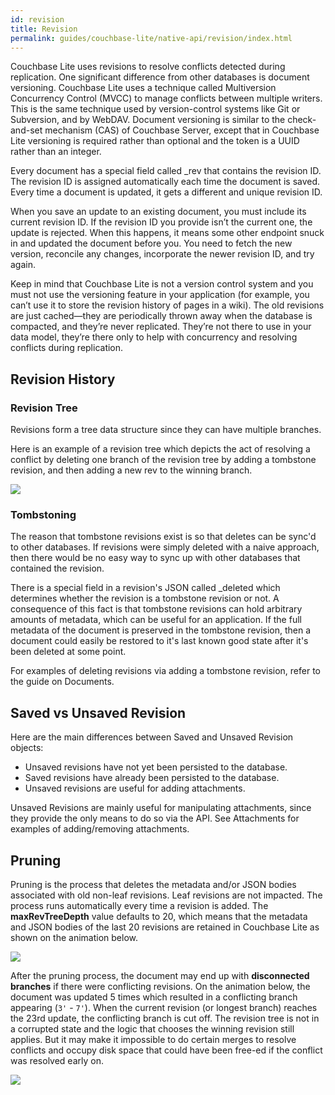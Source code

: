 ```yaml
---
id: revision
title: Revision
permalink: guides/couchbase-lite/native-api/revision/index.html
---
```


Couchbase Lite uses revisions to resolve conflicts detected during replication. One significant difference from other databases is document versioning. Couchbase Lite uses a technique called Multiversion Concurrency Control (MVCC) to manage conflicts between multiple writers. This is the same technique used by version-control systems like Git or Subversion, and by WebDAV. Document versioning is similar to the check-and-set mechanism (CAS) of Couchbase Server, except that in Couchbase Lite versioning is required rather than optional and the token is a UUID rather than an integer.

Every document has a special field called _rev that contains the revision ID. The revision ID is assigned automatically each time the document is saved. Every time a document is updated, it gets a different and unique revision ID.

When you save an update to an existing document, you must include its current revision ID. If the revision ID you provide isn’t the current one, the update is rejected. When this happens, it means some other endpoint snuck in and updated the document before you. You need to fetch the new version, reconcile any changes, incorporate the newer revision ID, and try again.

Keep in mind that Couchbase Lite is not a version control system and you must not use the versioning feature in your application (for example, you can’t use it to store the revision history of pages in a wiki). The old revisions are just cached—they are periodically thrown away when the database is compacted, and they’re never replicated. They’re not there to use in your data model, they’re there only to help with concurrency and resolving conflicts during replication.

## Revision History

### Revision Tree

Revisions form a tree data structure since they can have multiple branches.

Here is an example of a revision tree which depicts the act of resolving a conflict by deleting one branch of the revision tree by adding a tombstone revision, and then adding a new rev to the winning branch.

![](../img/revtree.png)

### Tombstoning

The reason that tombstone revisions exist is so that deletes can be sync'd to other databases. If revisions were simply deleted with a naive approach, then there would be no easy way to sync up with other databases that contained the revision.

There is a special field in a revision's JSON called _deleted which determines whether the revision is a tombstone revision or not. A consequence of this fact is that tombstone revisions can hold arbitrary amounts of metadata, which can be useful for an application. If the full metadata of the document is preserved in the tombstone revision, then a document could easily be restored to it's last known good state after it's been deleted at some point.

For examples of deleting revisions via adding a tombstone revision, refer to the guide on Documents.

## Saved vs Unsaved Revision

Here are the main differences between Saved and Unsaved Revision objects:

- Unsaved revisions have not yet been persisted to the database.
- Saved revisions have already been persisted to the database.
- Unsaved revisions are useful for adding attachments.

Unsaved Revisions are mainly useful for manipulating attachments, since they provide the only means to do so via the API. See Attachments for examples of adding/removing attachments.

## Pruning

Pruning is the process that deletes the metadata and/or JSON bodies associated with old non-leaf revisions. Leaf revisions are not impacted. The process runs automatically every time a revision is added. The **maxRevTreeDepth** value defaults to 20, which means that the metadata and JSON bodies of the last 20 revisions are retained in Couchbase Lite as shown on the animation below.

<img src="https://cl.ly/321B1Y3T0K07/pruning-cbl.gif" class=portrait />

After the pruning process, the document may end up with **disconnected branches** if there were conflicting revisions. On the animation below, the document was updated 5 times which resulted in a conflicting branch appearing (`3'` - `7'`). When the current revision (or longest branch) reaches the 23rd update, the conflicting branch is cut off. The revision tree is not in a corrupted state and the logic that chooses the winning revision still applies. But it may make it impossible to do certain merges to resolve conflicts and occupy disk space that could have been free-ed if the conflict was resolved early on.

<img src="https://cl.ly/0q342b0R251y/pruning-conflict.gif" class=portrait />